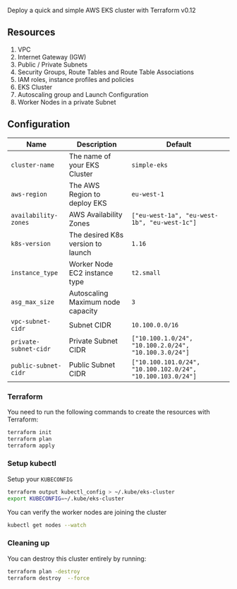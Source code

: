 Deploy a quick and simple AWS EKS cluster with Terraform v0.12 

## Resources

1. VPC
2. Internet Gateway (IGW)
3. Public / Private Subnets
4. Security Groups, Route Tables and Route Table Associations
5. IAM roles, instance profiles and policies
6. EKS Cluster
7. Autoscaling group and Launch Configuration
8. Worker Nodes in a private Subnet

## Configuration

| Name                      | Description                        | Default                                                                                                                                                                                                                                                                                                                                                                                                          |
| ------------------------- | ---------------------------------- | ---------------------------------------------------------------------------------------------------------------------------------------------------------------------------------------------------------------------------------------------------------------------------------------------------------------------------------------------------------------------------------------------------------------- |
| `cluster-name`            | The name of your EKS Cluster       | `simple-eks`                                                                                                                                                                                                                                                                                                                                                                                                    |
| `aws-region`              | The AWS Region to deploy EKS       | `eu-west-1`                                                                                                                                                                                                                                                                                                                                                                                                      |
| `availability-zones`      | AWS Availability Zones             | `["eu-west-1a", "eu-west-1b", "eu-west-1c"]`                                                                                                                                                                                                                                                                                                                                                                     |
| `k8s-version`             | The desired K8s version to launch  | `1.16`                                                                                                                                                                                                                                                                                                                                                                                                           |
| `instance_type`           | Worker Node EC2 instance type      | `t2.small`                                                                                                                                                                                                                                                                                                                                                                                                       |
| `asg_max_size`            | Autoscaling Maximum node capacity  | `3`                                                                                                                                                                                                                                                                                                                                                                                                              |
| `vpc-subnet-cidr`         | Subnet CIDR                        | `10.100.0.0/16`                                                                                                                                                                                                                                                                                                                                                                                                    |
| `private-subnet-cidr`     | Private Subnet CIDR                | `["10.100.1.0/24", "10.100.2.0/24", "10.100.3.0/24"]`                                                                                                                                                                                                                                                                                                                                                                |
| `public-subnet-cidr`      | Public Subnet CIDR                 | `["10.100.101.0/24", "10.100.102.0/24", "10.100.103.0/24"]`


### Terraform

You need to run the following commands to create the resources with Terraform:

```bash
terraform init
terraform plan
terraform apply
```

### Setup kubectl

Setup your `KUBECONFIG`

```bash
terraform output kubectl_config > ~/.kube/eks-cluster
export KUBECONFIG=~/.kube/eks-cluster
```

You can verify the worker nodes are joining the cluster

```bash
kubectl get nodes --watch
```

### Cleaning up

You can destroy this cluster entirely by running:

```bash
terraform plan -destroy
terraform destroy  --force
```
